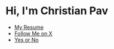 # Hi, I'm Christian Pav

-  [My Resume](https://resume.christianpav.com/)  
-  [Follow Me on X](https://x.com/ChristianThePav)
- [Yes or No](https://yesorno.us)
